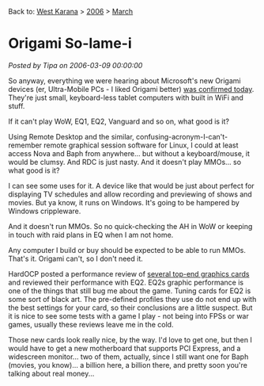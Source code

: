Back to: [West Karana](/posts/westkarana.md) > [2006](/posts/2006/westkarana.md) > [March](./westkarana.md)
# Origami So-lame-i

*Posted by Tipa on 2006-03-09 00:00:00*

So anyway, everything we were hearing about Microsoft's new Origami devices (er, Ultra-Mobile PCs - I liked Origami better) [was confirmed today](http://www.wired.com/news/technology/0,70375-0.html?tw=wn_index_8). They're just small, keyboard-less tablet computers with built in WiFi and stuff.

If it can't play WoW, EQ1, EQ2, Vanguard and so on, what good is it?

Using Remote Desktop and the similar, confusing-acronym-I-can't-remember remote graphical session software for Linux, I could at least access Nova and Baph from anywhere... but without a keyboard/mouse, it would be clumsy. And RDC is just nasty. And it doesn't play MMOs... so what good is it?

I can see some uses for it. A device like that would be just about perfect for displaying TV schedules and allow recording and previewing of shows and movies. But ya know, it runs on Windows. It's going to be hampered by Windows crippleware.

And it doesn't run MMOs. So no quick-checking the AH in WoW or keeping in touch with raid plans in EQ when I am not home.

Any computer I build or buy should be expected to be able to run MMOs. That's it. Origami can't, so I don't need it.

HardOCP posted a performance review of [several top-end graphics cards](http://enthusiast.hardocp.com/article.html?art=MTAwMSwxMSwsaGVudGh1c2lhc3Q=) and reviewed their performance with EQ2. EQ2s graphic performance is one of the things that still bug me about the game. Tuning cards for EQ2 is some sort of black art. The pre-defined profiles they use do not end up with the best settings for your card, so their conclusions are a little suspect. But it is nice to see some tests with a game I play - not being into FPSs or war games, usually these reviews leave me in the cold.

Those new cards look really nice, by the way. I'd love to get one, but then I would have to get a new motherboard that supports PCI Express, and a widescreen monitor... two of them, actually, since I still want one for Baph (movies, you know)... a billion here, a billion there, and pretty soon you're talking about real money...
